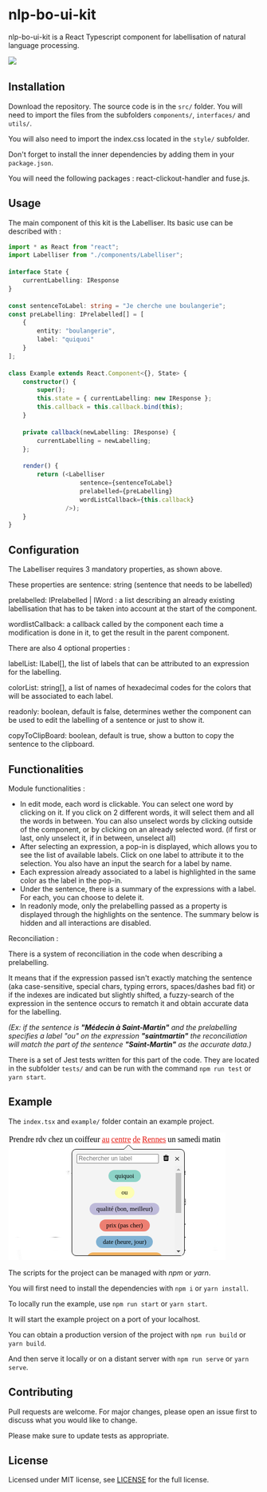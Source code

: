 # nlp-bo-ui-kit

nlp-bo-ui-kit is a React Typescript component for labellisation of natural language processing.

![](https://cloud.githubusercontent.com/assets/1412392/5339491/c40de124-7ee1-11e4-9f07-9276e2545f27.png)

## Installation

Download the repository. The source code is in the `src/` folder. You will need to import the files from the subfolders `components/`, `interfaces/` and `utils/`.

You will also need to import the index.css located in the `style/` subfolder.

Don't forget to install the inner dependencies by adding them in your `package.json`.

You will need the following packages : react-clickout-handler and fuse.js.

## Usage

The main component of this kit is the Labelliser. Its basic use can be described with :

```typescript jsx
import * as React from "react";
import Labelliser from "./components/Labelliser";

interface State {
    currentLabelling: IResponse
}

const sentenceToLabel: string = "Je cherche une boulangerie";
const preLabelling: IPrelabelled[] = [
    {
        entity: "boulangerie",
        label: "quiquoi"
    }
];

class Example extends React.Component<{}, State> {
    constructor() {
        super();
        this.state = { currentLabelling: new IResponse };
        this.callback = this.callback.bind(this);
    }

    private callback(newLabelling: IResponse) {
        currentLabelling = newLabelling;
    };

    render() {
        return (<Labelliser
                    sentence={sentenceToLabel}
                    prelabelled={preLabelling}
                    wordListCallback={this.callback}
                />);    
    }
}

```

## Configuration

The Labelliser requires 3 mandatory properties, as shown above.

These properties are sentence: string (sentence that needs to be labelled)

prelabelled: IPrelabelled | IWord : a list describing an already existing labellisation that has to be taken into account at the start of the component.

wordlistCallback: a callback called by the component each time a modification is done in it, to get the result in the parent component.

There are also 4 optional properties :

labelList: ILabel[], the list of labels that can be attributed to an expression for the labelling.

colorList: string[], a list of names of hexadecimal codes for the colors that will be associated to each label.

readonly: boolean, default is false, determines wether the component can be used to edit the labelling of a sentence or just to show it.

copyToClipBoard: boolean, default is true, show a button to copy the sentence to the clipboard.

## Functionalities

Module functionalities :
- In edit mode, each word is clickable. You can select one word by clicking on it.
If you click on 2 different words, it will select them and all the words in between.
You can also unselect words by clicking outside of the component, or by clicking on an already selected word.
(if first or last, only unselect it, if in between, unselect all)
- After selecting an expression, a pop-in is displayed, which allows you to see the list of available labels.
Click on one label to attribute it to the selection. You also have an input the search for a label by name.
- Each expression already associated to a label is highlighted in the same color as the label in the pop-in.
- Under the sentence, there is a summary of the expressions with a label. For each, you can choose to delete it.
- In readonly mode, only the prelabelling passed as a property is displayed through the highlights on the sentence.
 The summary below is hidden and all interactions are disabled.

Reconciliation :

There is a system of reconciliation in the code when describing a prelabelling.

It means that if the expression passed isn't exactly matching the sentence 
(aka case-sensitive, special chars, typing errors, spaces/dashes bad fit)
or if the indexes are indicated but slightly shifted, a fuzzy-search of the expression in the sentence occurs
 to rematch it and obtain accurate data for the labelling.
 
*(Ex: if the sentence is **"Médecin à Saint-Martin"** and the prelabelling specifies a label "ou" on the expression **"saintmartin"** 
 the reconciliation will match the part of the sentence **"Saint-Martin"** as the accurate data.)*
 
 There is a set of Jest tests written for this part of the code. They are located in the subfolder `tests/` and can 
 be run with the command `npm run test` or `yarn start`.

## Example

The `index.tsx` and `example/` folder contain an example project.

![](/src/example/example-edit.png)

The scripts for the project can be managed with *npm* or *yarn*.

You will first need to install the dependencies with `npm i` or `yarn install`.


To locally run the example, use `npm run start` or `yarn start`.

It will start the example project on a port of your localhost.

You can obtain a production version of the project with `npm run build` or `yarn build`.

And then serve it locally or on a distant server with `npm run serve` or `yarn serve`.

## Contributing
Pull requests are welcome. For major changes, please open an issue first to discuss what you would like to change.

Please make sure to update tests as appropriate.

## License
Licensed under MIT license, see [LICENSE](LICENSE) for the full license.